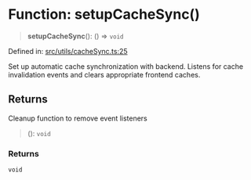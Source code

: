 # Function: setupCacheSync()

> **setupCacheSync**(): () => `void`

Defined in: [src/utils/cacheSync.ts:25](https://github.com/Nick2bad4u/Uptime-Watcher/blob/3cce0c3b352c8390536ca3c7399ece50a05faf18/src/utils/cacheSync.ts#L25)

Set up automatic cache synchronization with backend.
Listens for cache invalidation events and clears appropriate frontend caches.

## Returns

Cleanup function to remove event listeners

> (): `void`

### Returns

`void`
